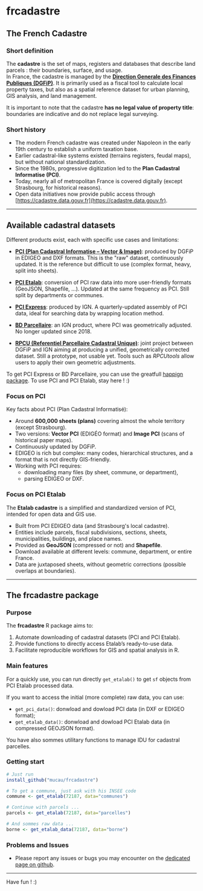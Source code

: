 # frcadastre

## The French Cadastre
### Short definition

The **cadastre** is the set of maps, registers and databases that describe land parcels : their boundaries, surface, and usage.  
In France, the cadastre is managed by the [**Direction Generale des Finances Publiques (DGFiP)**](https://www.economie.gouv.fr/dgfip). It is primarily used as a fiscal tool to calculate local property taxes, but also as a spatial reference dataset for urban planning, GIS analysis, and land management.  

It is important to note that the cadastre **has no legal value of property title**: boundaries are indicative and do not replace legal surveying.  

### Short history  
- The modern French cadastre was created under Napoleon in the early 19th century to establish a uniform taxation base.  
- Earlier cadastral-like systems existed (terrains registers, feudal maps), but without national standardization.  
- Since the 1980s, progressive digitization led to the **Plan Cadastral Informatise (PCI)**.  
- Today, nearly all of metropolitan France is covered digitally (except Strasbourg, for historical reasons).  
- Open data initiatives now provide public access through [https://cadastre.data.gouv.fr](https://cadastre.data.gouv.fr).   

---

## Available cadastral datasets

Different products exist, each with specific use cases and limitations:

- [**PCI (Plan Cadastral Informatise – Vector & Image)**](https://cadastre.data.gouv.fr/datasets/plan-cadastral-informatise  ): produced by DGFiP in EDIGEO and DXF formats. This is the "raw" dataset, continuously updated. It is the reference but difficult to use (complex format, heavy, split into sheets).  

- [**PCI Etalab**](https://cadastre.data.gouv.fr/datasets/cadastre-etalab): conversion of PCI raw data into more user-friendly formats (GeoJSON, Shapefile, …). Updated at the same frequency as PCI. Still split by departments or communes.

- [**PCI Express**](https://geoservices.ign.fr/parcellaire-express-pci): produced by IGN. A quarterly-updated assembly of PCI data, ideal for searching data by wrapping location method.  

- [**BD Parcellaire**](https://geoservices.ign.fr/bdparcellaire): an IGN product, where PCI was geometrically adjusted. No longer updated since 2018.  

- [**RPCU (Referentiel Parcellaire Cadastral Unique)**](https://geoservices.ign.fr/rpcu): joint project between DGFiP and IGN aiming at producing a unified, geometrically corrected dataset. Still a prototype, not usable yet. Tools such as *RPCUtools* allow users to apply their own geometric adjustments.

To get PCI Express or BD Parcellaire, you can use the greatfull [happign package](https://github.com/paul-carteron/happign). To use PCI and PCI Etalab, stay here ! :)

### Focus on PCI

Key facts about PCI (Plan Cadastral Informatisé):  

- Around **600,000 sheets (plans)** covering almost the whole territory (except Strasbourg).  
- Two versions: **Vector PCI** (EDIGÉO format) and **Image PCI** (scans of historical paper maps).  
- Continuously updated by DGFiP.  
- EDIGEO is rich but complex: many codes, hierarchical structures, and a format that is not directly GIS-friendly.  
- Working with PCI requires:  
  - downloading many files (by sheet, commune, or department),  
  - parsing EDIGEO or DXF.

### Focus on PCI Etalab

The **Etalab cadastre** is a simplified and standardized version of PCI, intended for open data and GIS use.  

- Built from PCI EDIGEO data (and Strasbourg's local cadastre).  
- Entities include parcels, fiscal subdivisions, sections, sheets, municipalities, buildings, and place names.  
- Provided as **GeoJSON** (compressed or not) and **Shapefile**.  
- Download available at different levels: commune, department, or entire France.  
- Data are juxtaposed sheets, without geometric corrections (possible overlaps at boundaries).  

---

## The frcadastre package

### Purpose

The **frcadastre** R package aims to:  
1. Automate downloading of cadastral datasets (PCI and PCI Etalab).  
2. Provide functions to directly access Etalab’s ready-to-use data.  
3. Facilitate reproducible workflows for GIS and spatial analysis in R.  

### Main features

For a quickly use, you can run directly `get_etalab()` to get `sf` objects from PCI Etalab processed data.

If you want to access the initial (more complete) raw data, you can use:
- `get_pci_data()`: donwload and dowload PCI data (in DXF or EDIGEO format);
- `get_etalab_data()`: donwload and dowload PCI Etalab data (in compressed GEOJSON format).

You have also sommes utilitary functions to manage IDU for cadastral parcelles.

### Getting start

```r
# Just run
install_github("mucau/frcadastre")

# To get a commune, just ask with his INSEE code
commune <- get_etalab(72187, data="communes")

# Continue with parcels ...
parcels <- get_etalab(72187, data="parcelles")

# And sommes raw data ...
borne <- get_etalab_data(72187, data="borne")
```

### Problems and Issues

- Please report any issues or bugs you may encounter on the [dedicated
  page on github](https://github.com/mucau/frcadastre/issues).

---

Have fun ! :)
